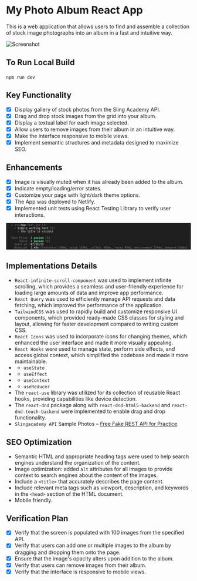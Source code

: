 # My Photo Album React App

This is a web application that allows users to find and assemble a collection of stock image photographs into an album in a fast and intuitive way.

![Screenshot](public/photo-album.png)

## To Run Local Build
`npm run dev`

## Key Functionality
- [x] Display gallery of stock photos from the Sling Academy API.
- [x] Drag and drop stock images from the grid into your album.
- [x] Display a textual label for each image selected.
- [x] Allow users to remove images from their album in an intuitive way.
- [x] Make the interface responsive to mobile views.
- [x] Implement semantic structures and metadata designed to maximize SEO.

## Enhancements
- [x] Image is visually muted when it has already been added to the album.
- [x] Indicate empty/loading/error states.
- [x] Customize your page with light/dark theme options.
- [x] The App was deployed to Netlify.
- [x] Implemented unit tests using React Testing Library to verify user interactions.

![Screenshot](src/assets/rtl-test.png)

## Implementations Details
- `React-infinite-scroll-component` was used to implement infinite scrolling, which provides a seamless and user-friendly experience for loading large amounts of data and improve app performance.
- `React Query` was used to efficiently manage API requests and data fetching, which improved the performance of the application.
- `TailwindCSS` was used to rapidly build and customize responsive UI components, which provided ready-made CSS classes for styling and layout, allowing for faster development compared to writing custom CSS.
- `React Icons` was used to incorporate icons for changing themes, which enhanced the user interface and made it more visually appealing.
- `React Hooks` were used to manage state, perform side effects, and access global context, which simplified the codebase and made it more maintainable.
- - `useState`
- - `useEffect`
- - `useContext` 
- - `useReducer`
- The `react-use` library was utilized for its collection of reusable React hooks, providing capabilities like device detection.
- The `react-dnd` package along with `react-dnd-html5-backend` and `react-dnd-touch-backend` were implemented to enable drag and drop functionality.
- `Slingacademy API` Sample Photos – [Free Fake REST API for Practice](https://www.slingacademy.com/article/sample-photos-free-fake-rest-api-for-practice/). 

## SEO Optimization
- Semantic HTML and appropriate heading tags were used to help search engines understand the organization of the content.
- Image optimization: added `alt` attributes for all images to provide context to search engines about the content of the images.
- Include a `<title>` that accurately describes the page content.
- Include relevant meta tags such as viewport, description, and keywords in the `<head>` section of the HTML document. 
- Mobile friendly.

## Verification Plan
- [x] Verify that the screen is populated with 100 images from the specified API.
- [x] Verify that users can add one or multiple images to the album by dragging and dropping them onto the page.
- [x] Ensure that the image's opacity alters upon addition to the album.
- [x] Verify that users can remove images from their album.
- [x] Verify that the interface is responsive to mobile views.

